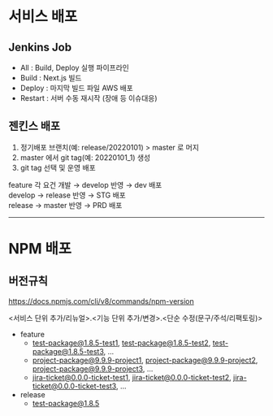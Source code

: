 # 서비스 배포

## Jenkins Job

- All : Build, Deploy 실행 파이프라인
- Build : Next.js 빌드
- Deploy : 마지막 빌드 파일 AWS 배포
- Restart : 서버 수동 재시작 (장애 등 이슈대응)

## 젠킨스 배포

1. 정기배포 브랜치(예: release/20220101) > master 로 머지
2. master 에서 git tag(예: 20220101_1) 생성
3. git tag 선택 및 운영 배포

feature 각 요건 개발 → develop 반영 → dev 배포  
develop → release 반영 → STG 배포  
release → master 반영 → PRD 배포

---

# NPM 배포

## 버전규칙

https://docs.npmjs.com/cli/v8/commands/npm-version

<서비스 단위 추가/리뉴얼>.<기능 단위 추가/변경>.<단순 수정(문구/주석/리팩토링)>

- feature
  - test-package@1.8.5-test1, test-package@1.8.5-test2, test-package@1.8.5-test3, ...
  - project-package@9.9.9-project1, project-package@9.9.9-project2, project-package@9.9.9-project3, ...
  - jira-ticket@0.0.0-ticket-test1, jira-ticket@0.0.0-ticket-test2, jira-ticket@0.0.0-ticket-test3, ...
- release
  - test-package@1.8.5
